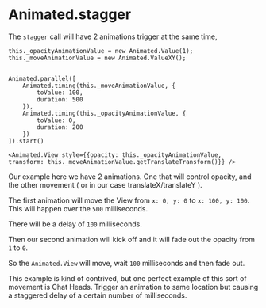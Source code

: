 # Animated.stagger

The `stagger` call will have 2 animations trigger at the same time,

```
this._opacityAnimationValue = new Animated.Value(1);
this._moveAnimationValue = new Animated.ValueXY();


Animated.parallel([
	Animated.timing(this._moveAnimationValue, {
		toValue: 100,
		duration: 500
	}),
	Animated.timing(this._opacityAnimationValue, {
		toValue: 0,
		duration: 200
	})
]).start()

<Animated.View style={{opacity: this._opacityAnimationValue, transform: this._moveAnimationValue.getTranslateTransform()}} />
```

Our example here we have 2 animations. One that will control opacity, and the other movement ( or in our case translateX/translateY ).

The first animation will move the View from `x: 0, y: 0` to `x: 100, y: 100`. This will happen over the `500` milliseconds.

There will be a delay of `100` milliseconds. 

Then our second animation will kick off and it will fade out the opacity from `1` to `0`.

So the `Animated.View` will move, wait `100` milliseconds and then fade out.


This example is kind of contrived, but one perfect example of this sort of movement is Chat Heads. Trigger an animation to same location but causing a staggered delay of a certain number of milliseconds.